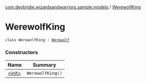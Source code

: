 [com.devbridie.wizardsandwarriors.sample.models](../index.md) / [WerewolfKing](.)

# WerewolfKing

`class WerewolfKing : `[`Werewolf`](../-werewolf/index.md)

### Constructors

| Name | Summary |
|---|---|
| [&lt;init&gt;](-init-.md) | `WerewolfKing()` |
